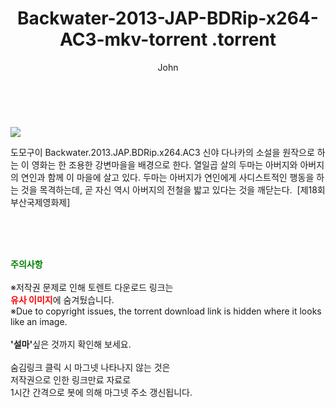 ﻿---
layout: post
title:  "                   Backwater-2013-JAP-BDRip-x264-AC3-mkv-torrent                .torrent"
author: John
categories: [ 영화 ]
tags: [  ]
image: https://torrentrj58.com/uploadfile/full/63dc7ec21477f574e4730d3f0eb54d6e0b9b8046.jpg 
description: "                   Backwater-2013-JAP-BDRip-x264-AC3-mkv-torrent                 torrent 정보 공유"
toc: true
toc_sticky: true
---

<br>
<p><img src="https://torrentrj58.com/uploadfile/full/63dc7ec21477f574e4730d3f0eb54d6e0b9b8046.jpg"/></p>
 도모구이 Backwater.2013.JAP.BDRip.x264.AC3 신야 다나카의 소설을 원작으로 하는 이 영화는 한 조용한 강변마을을 배경으로 한다. 열일곱 살의 두마는 아버지와 아버지의 연인과 함께 이 마을에 살고 있다. 두마는 아버지가 연인에게 사디스트적인 행동을 하는 것을 목격하는데, 곧 자신 역시 아버지의 전철을 밟고 있다는 것을 깨닫는다.  [제18회 부산국제영화제] 
    
<br><br><br>
<p data-ke-size="size16"><b><span style="color: green;">주의사항</span></b><br /><br />※저작권 문제로 인해 토렌트 다운로드 링크는<br /><b><span style="color: red;">유사 이미지</span></b>에 숨겨뒀습니다.<br />※Due to copyright issues, the torrent download link is hidden where it looks like an image.<br /><br /><b>'설마'</b>싶은 것까지 확인해 보세요.<br /><br />숨김링크 클릭 시 마그넷 나타나지 않는 것은<br />저작권으로 인한 링크만료 자료로<br />1시간 간격으로 봇에 의해 마그넷 주소 갱신됩니다.</p>
